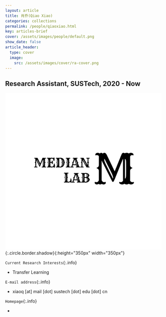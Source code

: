 ```yaml
---
layout: article
title: 肖乔(Qiao Xiao)
categories: collections
permalink: /people/qiaoxiao.html
key: articles-brief
cover: /assets/images/people/default.png
show_date: false
article_header:
  type: cover
  image:
    src: /assets/images/cover/ra-cover.png
---
```



<div class="article__content" markdown="1">

## Research Assistant, SUSTech, 2020 - Now
<!--more-->
![Image](/assets/images/people/default.png){:.circle.border.shadow}{:height="350px" width="350px"}

`Current Research Interests`{:.info}

- Transfer Learning

`E-mail address`{:.info}

- xiaoq [at] mail [dot] sustech [dot] edu [dot] cn

`Homepage`{:.info}

<div class="author-links">
  <ul class="menu menu--nowrap menu--inline">
	  <li title="homepage">
	  <a class="button button--circle mail-button" itemprop="sameAs" href="https://median-lab.github.io/" target="_blank">
	    <i class="fa fa-home"></i>
	  </a>
  	  </li>
  </ul>
</div>
</div>
